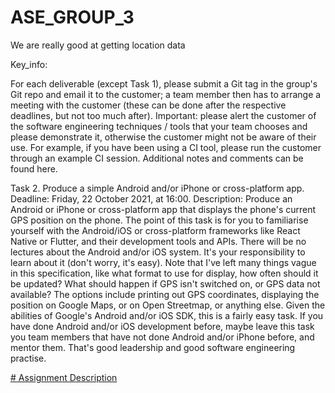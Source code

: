 # ASE_GROUP_3


We are really good at getting location data

Key_info:

For each deliverable (except Task 1), please submit a Git tag in the group's Git repo and email it to the customer; a team member then has to arrange a meeting with the customer (these can be done after the respective deadlines, but not too much after). Important: please alert the customer of the software engineering techniques / tools that your team chooses and please demonstrate it, otherwise the customer might not be aware of their use. For example, if you have been using a CI tool, please run the customer through an example CI session. Additional notes and comments can be found here.

Task 2. Produce a simple Android and/or iPhone or cross-platform app. Deadline: Friday, 22 October 2021, at 16:00.
Description: Produce an Android or iPhone or cross-platform app that displays the phone's current GPS position on the phone. The point of this task is for you to familiarise yourself with the Android/iOS or cross-platform frameworks like React Native or Flutter, and their development tools and APIs. There will be no lectures about the Android and/or iOS system. It's your responsibility to learn about it (don't worry, it's easy). Note that I've left many things vague in this specification, like what format to use for display, how often should it be updated? What should happen if GPS isn't switched on, or GPS data not available? The options include printing out GPS coordinates, displaying the position on Google Maps, or on Open Streetmap, or anything else.
Given the abilities of Google's Android and/or iOS SDK, this is a fairly easy task. If you have done Android and/or iOS development before, maybe leave this task you team members that have not done Android and/or iPhone before, and mentor them. That's good leadership and good software engineering practise.



[# Assignment Description](http://users.sussex.ac.uk/~hh435/ase/project.html)

